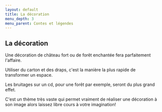 ```yaml
---
layout: default
title: La décoration
menu_depth: 3
menu_parent: Contes et légendes
---
```


## La décoration

Une décoration de château fort ou de forêt enchantée fera parfaitement l'affaire.

Utiliser du carton et des draps, c'est la manière la plus rapide de transformer un espace.

Les bruitages sur un cd, pour une forêt par exemple, seront du plus grand effet.

C'est un thème très vaste qui permet vraiment de réaliser une décoration à son image alors laissez libre cours à votre imagination!